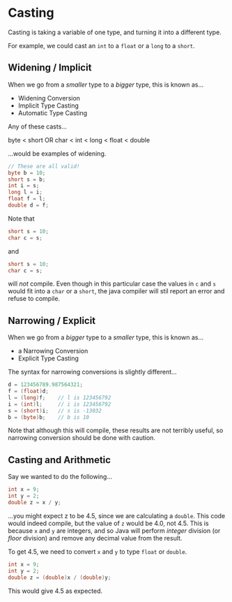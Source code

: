 Casting
==========

Casting is taking a variable of one type, and turning it into a different type.

For example, we could cast an `int` to a `float` or a `long` to a `short`.

Widening / Implicit
-----------------------

When we go from a *smaller* type to a *bigger* type, this is known as...

* Widening Conversion
* Implicit Type Casting
* Automatic Type Casting

Any of these casts...

byte < short OR char < int < long < float < double

...would be examples of widening.

```java
// These are all valid!
byte b = 10;
short s = b;
int i = s;
long l = i;
float f = l;
double d = f;
```

Note that

```java
short s = 10;
char c = s;
```

and

```java
short s = 10;
char c = s;
```

will *not* compile. Even though in this particular case the values in `c` and
`s` would fit into a `char` or a `short`,
the java compiler will stil report an error and refuse to compile.

Narrowing / Explicit
------------------------

When we go from a *bigger* type to a *smaller* type, this is known as...

* a Narrowing Conversion
* Explicit Type Casting

The syntax for narrowing conversions is slightly different...

```java
d = 123456789.987564321;
f = (float)d;
l = (long)f;    // l is 123456792
i = (int)l;     // i is 123456792
s = (short)i;   // s is -13032
b = (byte)b;    // b is 10
```

Note that although this will compile, these results are not terribly useful,
so narrowing conversion should be done with caution.

Casting and Arithmetic
--------------------------

Say we wanted to do the following...

```java
int x = 9;
int y = 2;
double z = x / y;
```

...you might expect z to be 4.5, since we are calculating a `double`. This
code would indeed compile, but the value of `z` would be 4.0, not 4.5.
This is because `x` and `y` are integers, and so Java will perform *integer*
division (or *floor* division) and remove any decimal value from the result.

To get 4.5, we need to convert `x` and `y` to type `float` or `double`.

```java
int x = 9;
int y = 2;
double z = (double)x / (double)y;
```

This would give 4.5 as expected.
